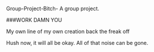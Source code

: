 Group-Project-Bitch-
A group project.

###WORK DAMN YOU


My own line of my own creation back the freak off

Hush now, it will all be okay. All of that noise can be gone. 

